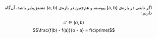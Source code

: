 <div dir="rtl">

 اگر تابعی در بازه‌ی [a, b] پیوسته و هم‌چنین در بازه‌ی (a, b) مشتق‌پذیر باشد، آن‌گاه داریم:



</div>

$$c\prime \in (a, b) $$
$$\frac{f(b) - f(a)}{b - a} = f(c\prime)$$